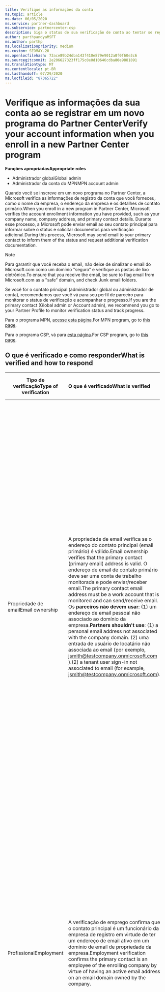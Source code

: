 ```yaml
---
title: Verifique as informações da conta
ms.topic: article
ms.date: 06/05/2020
ms.service: partner-dashboard
ms.subservice: partnercenter-csp
description: Siga o status de sua verificação de conta ao tentar se registrar em um novo programa do Partner Center. Saiba como fornecer informações adicionais, se necessário.
author: parthpandyaMSFT
ms.author: parthp
ms.localizationpriority: medium
ms.custom: SEOMAY.20
ms.openlocfilehash: 73ace89b24dba143f410e879e9012a0f0f60e3c6
ms.sourcegitcommit: 2e206627323ff175c0e0d10646cdba80e9881891
ms.translationtype: MT
ms.contentlocale: pt-BR
ms.lasthandoff: 07/29/2020
ms.locfileid: "87365722"
---
```

# <a name="verify-your-account-information-when-you-enroll-in-a-new-partner-center-program"></a><span data-ttu-id="b8f2a-104">Verifique as informações da sua conta ao se registrar em um novo programa do Partner Center</span><span class="sxs-lookup"><span data-stu-id="b8f2a-104">Verify your account information when you enroll in a new Partner Center program</span></span>

<span data-ttu-id="b8f2a-105">**Funções apropriadas**</span><span class="sxs-lookup"><span data-stu-id="b8f2a-105">**Appropriate roles**</span></span>

- <span data-ttu-id="b8f2a-106">Administrador global</span><span class="sxs-lookup"><span data-stu-id="b8f2a-106">Global admin</span></span>
- <span data-ttu-id="b8f2a-107">Administrador da conta do MPN</span><span class="sxs-lookup"><span data-stu-id="b8f2a-107">MPN account admin</span></span>

<span data-ttu-id="b8f2a-108">Quando você se inscreve em um novo programa no Partner Center, a Microsoft verifica as informações de registro da conta que você forneceu, como o nome da empresa, o endereço da empresa e os detalhes de contato primário.</span><span class="sxs-lookup"><span data-stu-id="b8f2a-108">When you enroll in a new program in Partner Center, Microsoft verifies the account enrollment information you have provided, such as your company name, company address, and primary contact details.</span></span> <span data-ttu-id="b8f2a-109">Durante esse processo, a Microsoft pode enviar email ao seu contato principal para informar sobre o status e solicitar documentos para verificação adicional.</span><span class="sxs-lookup"><span data-stu-id="b8f2a-109">During this process, Microsoft may send email to your primary contact to inform them of the status and request additional verification documentation.</span></span>

>[!NOTE]
><span data-ttu-id="b8f2a-110">Para garantir que você receba o email, não deixe de sinalizar o email do Microsoft.com como um domínio "seguro" e verifique as pastas de lixo eletrônico.</span><span class="sxs-lookup"><span data-stu-id="b8f2a-110">To ensure that you receive the email, be sure to flag email from Microsoft.com as a "safe" domain, and check Junk email folders.</span></span>

<span data-ttu-id="b8f2a-111">Se você for o contato principal (administrador global ou administrador de conta), recomendamos que você vá para seu perfil de parceiro para monitorar o status de verificação e acompanhar o progresso.</span><span class="sxs-lookup"><span data-stu-id="b8f2a-111">If you are the primary contact (Global admin or Account admin), we recommend you go to your Partner Profile to monitor verification status and track progress.</span></span>

<span data-ttu-id="b8f2a-112">Para o programa MPN, [acesse esta página](https://partner.microsoft.com/pcv/accountsettings/connectedpartnerprofile).</span><span class="sxs-lookup"><span data-stu-id="b8f2a-112">For MPN program, go to [this page](https://partner.microsoft.com/pcv/accountsettings/connectedpartnerprofile).</span></span>

<span data-ttu-id="b8f2a-113">Para o programa CSP, vá para [esta página](https://partner.microsoft.com/pcv/accountsettings/partnerprofile).</span><span class="sxs-lookup"><span data-stu-id="b8f2a-113">For CSP program, go to [this page](https://partner.microsoft.com/pcv/accountsettings/partnerprofile).</span></span>


## <a name="what-is-verified-and-how-to-respond"></a><span data-ttu-id="b8f2a-114">O que é verificado e como responder</span><span class="sxs-lookup"><span data-stu-id="b8f2a-114">What is verified and how to respond</span></span>

|<span data-ttu-id="b8f2a-115">**Tipo de verificação**</span><span class="sxs-lookup"><span data-stu-id="b8f2a-115">**Type of verification**</span></span>   |<span data-ttu-id="b8f2a-116">**O que é verificado**</span><span class="sxs-lookup"><span data-stu-id="b8f2a-116">**What is verified**</span></span>   |<span data-ttu-id="b8f2a-117">**O que fazer se rejeitado**</span><span class="sxs-lookup"><span data-stu-id="b8f2a-117">**What to do if rejected**</span></span>   |
|----------------------------|:-----------------------------------|:--------------------------------------|
|<span data-ttu-id="b8f2a-118">Propriedade de email</span><span class="sxs-lookup"><span data-stu-id="b8f2a-118">Email ownership</span></span>   |<span data-ttu-id="b8f2a-119">A propriedade de email verifica se o endereço do contato principal (email primário) é válido.</span><span class="sxs-lookup"><span data-stu-id="b8f2a-119">Email ownership verifies that the primary contact (primary email) address is valid.</span></span> <span data-ttu-id="b8f2a-120">O endereço de email de contato primário deve ser uma conta de trabalho monitorada e pode enviar/receber email.</span><span class="sxs-lookup"><span data-stu-id="b8f2a-120">The primary contact email address must be a work account that is monitored and can send/receive email.</span></span> <span data-ttu-id="b8f2a-121">Os **parceiros não devem usar**: (1) um endereço de email pessoal não associado ao domínio da empresa.</span><span class="sxs-lookup"><span data-stu-id="b8f2a-121">**Partners shouldn't use**: (1) a personal email address not associated with the company domain.</span></span> <span data-ttu-id="b8f2a-122">(2) uma entrada de usuário de locatário não associada ao email (por exemplo, jsmith@testcompany.onmicrosoft.com ).</span><span class="sxs-lookup"><span data-stu-id="b8f2a-122">(2) a tenant user sign-in not associated to email (for example, jsmith@testcompany.onmicrosoft.com).</span></span>  |<span data-ttu-id="b8f2a-123">Se você não receber a mensagem de email de verificação de propriedade de email dentro de um dia útil, poderá solicitar que reenviemos usando os links a seguir: para [MPN](https://partner.microsoft.com/pcv/accountsettings/connectedpartnerprofile), para o [CSP](https://partner.microsoft.com/pcv/accountsettings/partnerprofile).</span><span class="sxs-lookup"><span data-stu-id="b8f2a-123">If you don't receive the email ownership verification email message within one business day, you can request we resend using the following links: for [MPN](https://partner.microsoft.com/pcv/accountsettings/connectedpartnerprofile), for [CSP](https://partner.microsoft.com/pcv/accountsettings/partnerprofile).</span></span> <span data-ttu-id="b8f2a-124">Na página perfil, clique no link "reenviar email de verificação" para que a Microsoft reenvie o email para você.</span><span class="sxs-lookup"><span data-stu-id="b8f2a-124">In the profile page, click on "Resend verification email" link for Microsoft to resend the email to you.</span></span> <span data-ttu-id="b8f2a-125">Para garantir que o email seja recebido, não deixe de sinalizar o email do Microsoft.com como um domínio "seguro" e verifique as pastas de lixo eletrônico.</span><span class="sxs-lookup"><span data-stu-id="b8f2a-125">To ensure that the email is received, be sure to flag email from Microsoft.com as a "safe" domain, and check Junk email folders.</span></span>|
|<span data-ttu-id="b8f2a-126">Profissional</span><span class="sxs-lookup"><span data-stu-id="b8f2a-126">Employment</span></span> |<span data-ttu-id="b8f2a-127">A verificação de emprego confirma que o contato principal é um funcionário da empresa de registro em virtude de ter um endereço de email ativo em um domínio de email de propriedade da empresa.</span><span class="sxs-lookup"><span data-stu-id="b8f2a-127">Employment verification confirms the primary contact is an employee of the enrolling company by virtue of having an active email address on an email domain owned by the company.</span></span>|<span data-ttu-id="b8f2a-128">Se a verificação de emprego for rejeitada, o contato principal (normalmente seu administrador global ou de conta) precisará fornecer documentação confirmando que o domínio de email do contato está sob a propriedade de seu empregador.</span><span class="sxs-lookup"><span data-stu-id="b8f2a-128">If employment verification is rejected, the primary contact (normally your Global or Account Admin) will need to provide documentation confirming the contact's email domain is under the ownership of their employer.</span></span> <span data-ttu-id="b8f2a-129">[Crie um tíquete de suporte](https://partner.microsoft.com/dashboard/support/csp/servicerequests/create?stage=2&topicid=c34a5c81-a111-476d-11a4-81c808c37a6b).</span><span class="sxs-lookup"><span data-stu-id="b8f2a-129">[Create a Support ticket](https://partner.microsoft.com/dashboard/support/csp/servicerequests/create?stage=2&topicid=c34a5c81-a111-476d-11a4-81c808c37a6b).</span></span>|
|<span data-ttu-id="b8f2a-130">Empresas</span><span class="sxs-lookup"><span data-stu-id="b8f2a-130">Business</span></span>   |<span data-ttu-id="b8f2a-131">Verificação de negócios confirma que a empresa de registro é uma entidade de negócios legítima e no endereço usado para o registro.</span><span class="sxs-lookup"><span data-stu-id="b8f2a-131">Business verification confirms that the enrolling company is a legitimate business entity and at the address used for the enrollment.</span></span>|<span data-ttu-id="b8f2a-132">Se a verificação de negócios falhar, o contato principal (normalmente seu administrador global ou de conta) será solicitado a fornecer documentação oficial, como um registro de negócios ou certificado ou recebimento de registro de imposto, do país de residência da empresa ou do município confirmando que a empresa está autorizada a fazer negócios sob esse nome de entidade e está localizada no endereço de registro.</span><span class="sxs-lookup"><span data-stu-id="b8f2a-132">If business verification fails, the primary contact (normally your Global or Account admin) will be asked to provide official documentation, such as a business registration or tax registration certificate or receipt, from the company's home country or municipality confirming that the company is authorized to do business under that entity name and is located at the enrollment address.</span></span> [<span data-ttu-id="b8f2a-133">Criar um tíquete de suporte</span><span class="sxs-lookup"><span data-stu-id="b8f2a-133">Create a Support ticket</span></span>](https://partner.microsoft.com/dashboard/support/csp/servicerequests/create?stage=2&topicid=52ac28f3-d58f-99d9-9846-3df5a6477c54)|

>[!NOTE]
><span data-ttu-id="b8f2a-134">Saiba como atualizar seu [perfil comercial legal (endereço)](update-your-partner-profile.md).</span><span class="sxs-lookup"><span data-stu-id="b8f2a-134">Learn how to update your [Legal Business Profile (address)](update-your-partner-profile.md).</span></span>

## <a name="when-verification-concludes"></a><span data-ttu-id="b8f2a-135">Quando a verificação for concluída</span><span class="sxs-lookup"><span data-stu-id="b8f2a-135">When verification concludes</span></span>

<span data-ttu-id="b8f2a-136">Depois que o processo de verificação for concluído, o status de verificação do seu registro na página de perfil será alterado de "pendente" para "autorizado", e as etapas do processo com status exibido na página desaparecerão.</span><span class="sxs-lookup"><span data-stu-id="b8f2a-136">Once the verification process is complete, the verification status of your enrollment on the profile page will change from "pending" to "authorized," and the process steps with status displayed on that page will disappear.</span></span>
<span data-ttu-id="b8f2a-137">O contato principal receberá um email da Microsoft dentro de alguns dias úteis após a conclusão da verificação.</span><span class="sxs-lookup"><span data-stu-id="b8f2a-137">The primary contact will receive an email from Microsoft within a few business days after the verification is completed.</span></span> 

<span data-ttu-id="b8f2a-138">Depois de entrar no seu perfil, se você vir **ações pendentes**, conclua as alterações necessárias da seguinte maneira:</span><span class="sxs-lookup"><span data-stu-id="b8f2a-138">After signing into your profile, if you see **Pending actions**, complete the necessary changes as follows:</span></span>

- <span data-ttu-id="b8f2a-139">Para o programa MPN, acesse [aqui](https://partner.microsoft.com/pcv/accountsettings/connectedpartnerprofile).</span><span class="sxs-lookup"><span data-stu-id="b8f2a-139">For MPN program, go [here](https://partner.microsoft.com/pcv/accountsettings/connectedpartnerprofile).</span></span>  
- <span data-ttu-id="b8f2a-140">Para o programa CSP, acesse [aqui](https://partner.microsoft.com/pcv/accountsettings/partnerprofile).</span><span class="sxs-lookup"><span data-stu-id="b8f2a-140">For CSP program, go [here](https://partner.microsoft.com/pcv/accountsettings/partnerprofile).</span></span>

<span data-ttu-id="b8f2a-141">Se precisar de ajuda para concluir essas etapas no Partner Center, você poderá entrar em contato com a equipe de suporte do parceiro abrindo um tíquete na seção de suporte do Partner Center.</span><span class="sxs-lookup"><span data-stu-id="b8f2a-141">If you need assistance completing these steps in Partner Center, you can contact the partner support team by opening a ticket in the Support section of Partner Center.</span></span>  <span data-ttu-id="b8f2a-142">Comece [aqui](https://partner.microsoft.com/dashboard/support/servicerequests/create?stage=2&topicid=21655de7-7dbb-4927-33a2-f60f45feadf3).</span><span class="sxs-lookup"><span data-stu-id="b8f2a-142">Start [here](https://partner.microsoft.com/dashboard/support/servicerequests/create?stage=2&topicid=21655de7-7dbb-4927-33a2-f60f45feadf3).</span></span>


